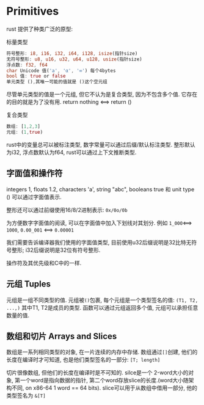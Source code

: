 # Primitives

rust 提供了种类广泛的原型:

标量类型

```rust
符号整形: i8, i16, i32, i64, i128, isize(指针size)
无符号整形: u8, u16, u32, u64, u128, usize(指针size)
浮点数: f32, f64
char Unicode 值('a', 'α', '∞') 每个4bytes
bool 值: true or false
单元类型 (),其唯一可能的值就是 ()这个空元组 
```

尽管单元类型的值是一个元组, 但它不认为是复合类型, 因为不包含多个值. 它存在的目的就是为了没有用. return nothing <==> return ()

复合类型

```rust
数组: [1,2,3]
元组: (1,true)
```

rust中的变量总可以被标注类型, 数字常量可以通过后缀/默认标注类型. 整形默认为i32, 浮点数默认为f64, rust可以通过上下文推断类型.

## 字面值和操作符

integers 1, floats 1.2, characters 'a', string "abc", booleans true 和 unit type () 可以通过字面值表示.

整形还可以通过前缀使用16/8/2进制表示: `0x/0o/0b`

为方便数字字面值的阅读, 可以在字面值中加入下划线对其划分. 例如 `1_000`<==> `1000`, `0.00_001` <==> `0.00001`

我们需要告诉编译器我们使用的字面值类型, 目前使用u32后缀说明是32比特无符号整形; i32后缀说明是32位有符号整形.

操作符及其优先级和C中的一样.

## 元组 Tuples

元组是一组不同类型的值. 元组被`()`包裹, 每个元组是一个类型签名的值: `(T1, T2, ...,)` 其中T1, T2是成员的类型. 函数可以通过元组返回多个值, 元组可以承担任意数量的值.

## 数组和切片 Arrays and Slices

数组是一系列相同类型的对象, 在一片连续的内存中存储. 数组通过`[]`创建, 他们的长度在编译时才可知道, 也是他们类型签名的一部分: `[T; length]`

切片很像数组, 但他们的长度在编译时是不可知的. silce是一个 2-word大小的对象, 第一个word是指向数据的指针, 第二个word存放slice的长度.(word大小随架构不同, on x86-64 1 word == 64 bits). slice可以用于从数组中借用一部分, 他的类型签名为 `&[T]`
